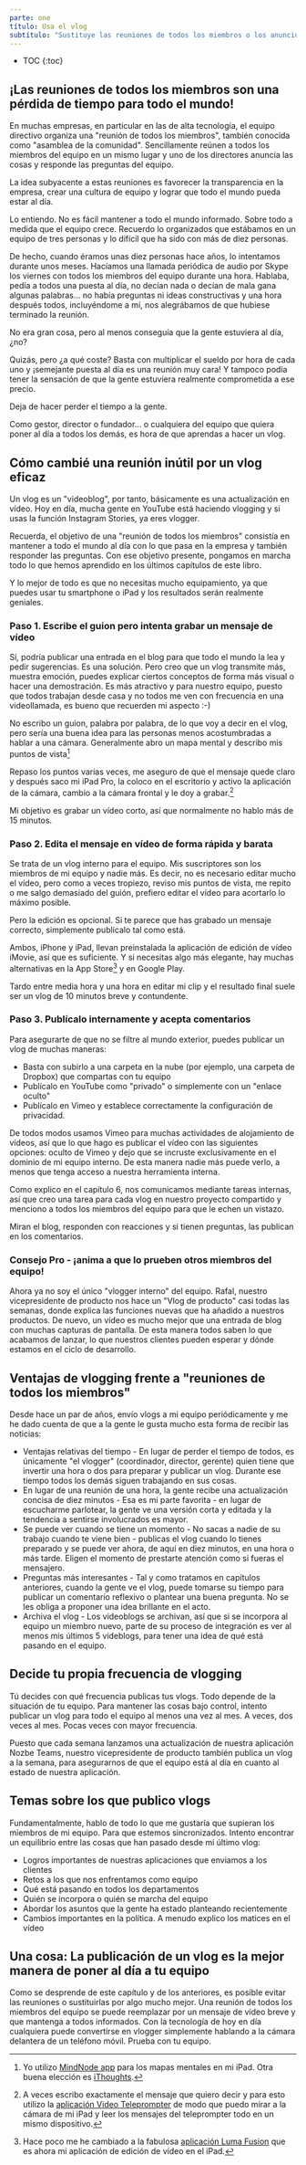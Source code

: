 ```yaml
---
parte: one
título: Usa el vlog
subtítulo: "Sustituye las reuniones de todos los miembros o los anuncios a todo el equipo por videoblogs"
---
```


* TOC
{:toc}

## ¡Las reuniones de todos los miembros son una pérdida de tiempo para todo el mundo!

En muchas empresas, en particular en las de alta tecnología, el equipo directivo organiza una "reunión de todos los miembros", también conocida como "asamblea de la comunidad". Sencillamente reúnen a todos los miembros del equipo en un mismo lugar y uno de los directores anuncia las cosas y responde las preguntas del equipo.

La idea subyacente a estas reuniones es favorecer la transparencia en la empresa, crear una cultura de equipo y lograr que todo el mundo pueda estar al día.

Lo entiendo. No es fácil mantener a todo el mundo informado. Sobre todo a medida que el equipo crece. Recuerdo lo organizados que estábamos en un equipo de tres personas y lo difícil que ha sido con más de diez personas.

De hecho, cuando éramos unas diez personas hace años, lo intentamos durante unos meses. Hacíamos una llamada periódica de audio por Skype los viernes con todos los miembros del equipo durante una hora. Hablaba, pedía a todos una puesta al día, no decían nada o decían de mala gana algunas palabras… no había preguntas ni ideas constructivas y una hora después todos, incluyéndome a mí, nos alegrábamos de que hubiese terminado la reunión.

No era gran cosa, pero al menos conseguía que la gente estuviera al día, ¿no?

Quizás, pero ¿a qué coste? Basta con multiplicar el sueldo por hora de cada uno y ¡semejante puesta al día es una reunión muy cara! Y tampoco podía tener la sensación de que la gente estuviera realmente comprometida a ese precio.

Deja de hacer perder el tiempo a la gente.

Como gestor, director o fundador… o cualquiera del equipo que quiera poner al día a todos los demás, es hora de que aprendas a hacer un vlog.

## Cómo cambié una reunión inútil por un vlog eficaz

Un vlog es un "videoblog", por tanto, básicamente es una actualización en vídeo. Hoy en día, mucha gente en YouTube está haciendo vlogging y si usas la función Instagram Stories, ya eres vlogger.

Recuerda, el objetivo de una "reunión de todos los miembros" consistía en mantener a todo el mundo al día con lo que pasa en la empresa y también responder las preguntas. Con ese objetivo presente, pongamos en marcha todo lo que hemos aprendido en los últimos capítulos de este libro.

Y lo mejor de todo es que no necesitas mucho equipamiento, ya que puedes usar tu smartphone o iPad y los resultados serán realmente geniales.

### Paso 1. Escribe el guion pero intenta grabar un mensaje de vídeo

Sí, podría publicar una entrada en el blog para que todo el mundo la lea y pedir sugerencias. Es una solución. Pero creo que un vlog transmite más, muestra emoción, puedes explicar ciertos conceptos de forma más visual o hacer una demostración. Es más atractivo y para nuestro equipo, puesto que todos trabajan desde casa y no todos me ven con frecuencia en una videollamada, es bueno que recuerden mi aspecto :-)

No escribo un guion, palabra por palabra, de lo que voy a decir en el vlog, pero sería una buena idea para las personas menos acostumbradas a hablar a una cámara. Generalmente abro un mapa mental y describo mis puntos de vista[^1]

Repaso los puntos varias veces, me aseguro de que el mensaje quede claro y después saco mi iPad Pro, la coloco en el escritorio y activo la aplicación de la cámara, cambio a la cámara frontal y le doy a grabar.[^2]

Mi objetivo es grabar un vídeo corto, así que normalmente no hablo más de 15 minutos.

### Paso 2. Edita el mensaje en vídeo de forma rápida y barata

Se trata de un vlog interno para el equipo. Mis suscriptores son los miembros de mi equipo y nadie más. Es decir, no es necesario editar mucho el vídeo, pero como a veces tropiezo, reviso mis puntos de vista, me repito o me salgo demasiado del guión, prefiero editar el vídeo para acortarlo lo máximo posible.

Pero la edición es opcional. Si te parece que has grabado un mensaje correcto, simplemente publícalo tal como está.

Ambos, iPhone y iPad, llevan preinstalada la aplicación de edición de vídeo iMovie, así que es suficiente. Y si necesitas algo más elegante, hay muchas alternativas en la App Store[^3] y en Google Play.

Tardo entre media hora y una hora en editar mi clip y el resultado final suele ser un vlog de 10 minutos breve y contundente.

### Paso 3. Publícalo internamente y acepta comentarios

Para asegurarte de que no se filtre al mundo exterior, puedes publicar un vlog de muchas maneras:

* Basta con subirlo a una carpeta en la nube (por ejemplo, una carpeta de Dropbox) que compartas con tu equipo
* Publícalo en YouTube como "privado" o simplemente con un "enlace oculto"
* Publícalo en Vimeo y establece correctamente la configuración de privacidad.

De todos modos usamos Vimeo para muchas actividades de alojamiento de vídeos, así que lo que hago es publicar el vídeo con las siguientes opciones: oculto de Vimeo y dejo que se incruste exclusivamente en el dominio de mi equipo interno. De esta manera nadie más puede verlo, a menos que tenga acceso a nuestra herramienta interna.

Como explico en el capítulo 6, nos comunicamos mediante tareas internas, así que creo una tarea para cada vlog en nuestro proyecto compartido y menciono a todos los miembros del equipo para que le echen un vistazo.

Miran el blog, responden con reacciones y si tienen preguntas, las publican en los comentarios.

### Consejo Pro - ¡anima a que lo prueben otros miembros del equipo!

Ahora ya no soy el único "vlogger interno" del equipo. Rafal, nuestro vicepresidente de producto nos hace un "Vlog de producto" casi todas las semanas, donde explica las funciones nuevas que ha añadido a nuestros productos. De nuevo, un vídeo es mucho mejor que una entrada de blog con muchas capturas de pantalla. De esta manera todos saben lo que acabamos de lanzar, lo que nuestros clientes pueden esperar y dónde estamos en el ciclo de desarrollo.

## Ventajas de vlogging frente a "reuniones de todos los miembros"

Desde hace un par de años, envío vlogs a mi equipo periódicamente y me he dado cuenta de que a la gente le gusta mucho esta forma de recibir las noticias:

* Ventajas relativas del tiempo - En lugar de perder el tiempo de todos, es únicamente "el vlogger" (coordinador, director, gerente) quien tiene que invertir una hora o dos para preparar y publicar un vlog. Durante ese tiempo todos los demás siguen trabajando en sus cosas.
* En lugar de una reunión de una hora, la gente recibe una actualización concisa de diez minutos - Esa es mi parte favorita - en lugar de escucharme parlotear, la gente ve una versión corta y editada y la tendencia a sentirse involucrados es mayor.
* Se puede ver cuando se tiene un momento - No sacas a nadie de su trabajo cuando te viene bien - publicas el vlog cuando lo tienes preparado y se puede ver ahora, de aquí en diez minutos, en una hora o más tarde. Eligen el momento de prestarte atención como si fueras el mensajero.
* Preguntas más interesantes - Tal y como tratamos en capítulos anteriores, cuando la gente ve el vlog, puede tomarse su tiempo para publicar un comentario reflexivo o plantear una buena pregunta. No se les obliga a proponer una idea brillante en el acto.
* Archiva el vlog - Los videoblogs se archivan, así que si se incorpora al equipo un miembro nuevo, parte de su proceso de integración es ver al menos mis últimos 5 videblogs, para tener una idea de qué está pasando en el equipo.

## Decide tu propia frecuencia de vlogging

Tú decides con qué frecuencia publicas tus vlogs. Todo depende de la situación de tu equipo. Para mantener las cosas bajo control, intento publicar un vlog para todo el equipo al menos una vez al mes. A veces, dos veces al mes. Pocas veces con mayor frecuencia.

Puesto que cada semana lanzamos una actualización de nuestra aplicación Nozbe Teams, nuestro vicepresidente de producto también publica un vlog a la semana, para asegurarnos de que el equipo está al día en cuanto al estado de nuestra aplicación.

## Temas sobre los que publico vlogs

Fundamentalmente, hablo de todo lo que me gustaría que supieran los miembros de mi equipo. Para que estemos sincronizados. Intento encontrar un equilibrio entre las cosas que han pasado desde mi último vlog:

- Logros importantes de nuestras aplicaciones que enviamos a los clientes
- Retos a los que nos enfrentamos como equipo
- Qué está pasando en todos los departamentos
- Quién se incorpora o quién se marcha del equipo
- Abordar los asuntos que la gente ha estado planteando recientemente
- Cambios importantes en la política. A menudo explico los matices en el vídeo

## Una cosa: La publicación de un vlog es la mejor manera de poner al día a tu equipo

Como se desprende de este capítulo y de los anteriores, es posible evitar las reuniones o sustituirlas por algo mucho mejor. Una reunión de todos los miembros del equipo se puede reemplazar por un mensaje de vídeo breve y que mantenga a todos informados. Con la tecnología de hoy en día cualquiera puede convertirse en vlogger simplemente hablando a la cámara delantera de un teléfono móvil. Prueba con tu equipo.

[^1]: Yo utilizo [MindNode app](https://mindnode.com) para los mapas mentales en mi iPad. Otra buena elección es [iThoughts](https://www.toketaware.com/ithoughts-ios).

[^2]: A veces escribo exactamente el mensaje que quiero decir y para esto utilizo la [aplicación Video Teleprompter](https://videoteleprompter.com) de modo que puedo mirar a la cámara de mi iPad y leer los mensajes del teleprompter todo en un mismo dispositivo.

[^3]: Hace poco me he cambiado a la fabulosa [aplicación Luma Fusion](https://luma-touch.com/lumafusion-for-ios-2/) que es ahora mi aplicación de edición de vídeo en el iPad.
